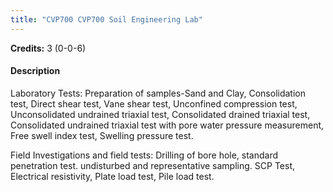```yaml
---
title: "CVP700 CVP700 Soil Engineering Lab"
---
```

**Credits:** 3 (0-0-6)

#### Description
Laboratory Tests: Preparation of samples-Sand and Clay, Consolidation test, Direct shear test, Vane shear test, Unconfined compression test, Unconsolidated undrained triaxial test, Consolidated drained triaxial test, Consolidated undrained triaxial test with pore water pressure measurement, Free swell index test, Swelling pressure test.

Field Investigations and field tests: Drilling of bore hole, standard penetration test. undisturbed and representative sampling. SCP Test, Electrical resistivity, Plate load test, Pile load test.